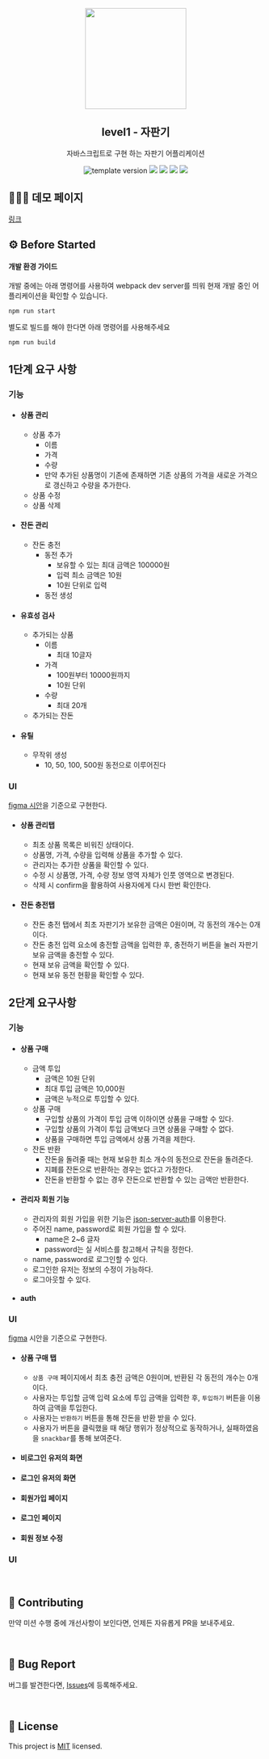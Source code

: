 <p align="middle" >
  <img width="200px;" src="./images/popcorn.png"/>
</p>
<h2 align="middle">level1 - 자판기</h2>
<p align="middle">자바스크립트로 구현 하는 자판기 어플리케이션</p>
<p align="middle">
  <img src="https://img.shields.io/badge/version-1.0.0-blue?style=flat-square" alt="template version"/>
  <img src="https://img.shields.io/badge/language-html-red.svg?style=flat-square"/>
  <img src="https://img.shields.io/badge/language-css-blue.svg?style=flat-square"/>
  <img src="https://img.shields.io/badge/language-js-yellow.svg?style=flat-square"/>
  <img src="https://img.shields.io/badge/license-MIT-brightgreen.svg?style=flat-square"/>
</p>

## 👨🏻‍💻 데모 페이지

[링크](https://woojeongmin.com/javascript-vendingmachine/)

## ⚙️ Before Started

#### 개발 환경 가이드

개발 중에는 아래 명령어를 사용하여 webpack dev server를 띄워 현재 개발 중인 어플리케이션을 확인할 수 있습니다.

```
npm run start
```

별도로 빌드를 해야 한다면 아래 명령어를 사용해주세요

```
npm run build
```

## 1단계 요구 사항

### 기능

- #### 상품 관리

  - 상품 추가
    - 이름
    - 가격
    - 수량
    - 만약 추가된 상품명이 기존에 존재하면 기존 상품의 가격을 새로운 가격으로 갱신하고 수량을 추가한다.
  - 상품 수정
  - 상품 삭제

- #### 잔돈 관리

  - 잔돈 충전
    - 동전 추가
      - 보유할 수 있는 최대 금액은 100000원
      - 입력 최소 금액은 10원
      - 10원 단위로 입력
    - 동전 생성

- #### 유효성 검사

  - 추가되는 상품
    - 이름
      - 최대 10글자
    - 가격
      - 100원부터 10000원까지
      - 10원 단위
    - 수량
      - 최대 20개
  - 추가되는 잔돈

- #### 유틸

  - 무작위 생성
    - 10, 50, 100, 500원 동전으로 이루어진다

### UI

[figma 시안](https://www.figma.com/file/n5KChtJXbmUqPimfgZzAZH/?node-id=4:35)을 기준으로 구현한다.

- #### 상품 관리탭

  - 최초 상품 목록은 비워진 상태이다.
  - 상품명, 가격, 수량을 입력해 상품을 추가할 수 있다.
  - 관리자는 추가한 상품을 확인할 수 있다.
  - 수정 시 상품명, 가격, 수량 정보 영역 자체가 인풋 영역으로 변경된다.
  - 삭제 시 confirm을 활용하여 사용자에게 다시 한번 확인한다.

- #### 잔돈 충전탭

  - 잔돈 충전 탭에서 최초 자판기가 보유한 금액은 0원이며, 각 동전의 개수는 0개이다.
  - 잔돈 충전 입력 요소에 충전할 금액을 입력한 후, 충전하기 버튼을 눌러 자판기 보유 금액을 충전할 수 있다.
  - 현재 보유 금액을 확인할 수 있다.
  - 현재 보유 동전 현황을 확인할 수 있다.

## 2단계 요구사항

### 기능

- #### 상품 구매

  - 금액 투입
    - 금액은 10원 단위
    - 최대 투입 금액은 10,000원
    - 금액은 누적으로 투입할 수 있다.
  - 상품 구매
    - 구입할 상품의 가격이 투입 금액 이하이면 상품을 구매할 수 있다.
    - 구입할 상품의 가격이 투입 금액보다 크면 상품을 구매할 수 없다.
    - 상품을 구매하면 투입 금액에서 상품 가격을 제한다.
  - 잔돈 반환
    - 잔돈을 돌려줄 때는 현재 보유한 최소 개수의 동전으로 잔돈을 돌려준다.
    - 지폐를 잔돈으로 반환하는 경우는 없다고 가정한다.
    - 잔돈을 반환할 수 없는 경우 잔돈으로 반환할 수 있는 금액만 반환한다.

- #### 관리자 회원 기능

  - 관리자의 회원 가입을 위한 기능은 [json-server-auth](https://www.npmjs.com/package/json-server-auth)를 이용한다.
  - 주어진 name, password로 회원 가입을 할 수 있다.
    - name은 2~6 글자
    - password는 실 서비스를 참고해서 규칙을 정한다.
  - name, password로 로그인할 수 있다.
  - 로그인한 유저는 정보의 수정이 가능하다.
  - 로그아웃할 수 있다.

- #### auth

### UI

[figma](https://www.figma.com/file/uduGjrly94dKOdzUmAXU0Q/%EB%A0%88%EB%B2%A81-%EB%AF%B8%EC%85%98-%EB%94%94%EC%9E%90%EC%9D%B8?node-id=4:35) 시안을 기준으로 구현한다.

- #### 상품 구매 탭

  - `상품 구매` 페이지에서 최초 충전 금액은 0원이며, 반환된 각 동전의 개수는 0개이다.
  - 사용자는 투입할 금액 입력 요소에 투입 금액을 입력한 후, `투입하기` 버튼을 이용하여 금액을 투입한다.
  - 사용자는 `반환하기` 버튼을 통해 잔돈을 반환 받을 수 있다.
  - 사용자가 버튼을 클릭했을 때 해당 행위가 정상적으로 동작하거나, 실패하였음을 `snackbar`를 통해 보여준다.

- #### 비로그인 유저의 화면

- #### 로그인 유저의 화면

- #### 회원가입 페이지

- #### 로그인 페이지

- #### 회원 정보 수정

### UI

<br>

## 👏 Contributing

만약 미션 수행 중에 개선사항이 보인다면, 언제든 자유롭게 PR을 보내주세요.

<br>

## 🐞 Bug Report

버그를 발견한다면, [Issues](https://github.com/woowacourse/javascript-vendingmachine/issues)에 등록해주세요.

<br>

## 📝 License

This project is [MIT](https://github.com/woowacourse/javascript-vendingmachine/blob/main/LICENSE) licensed.
